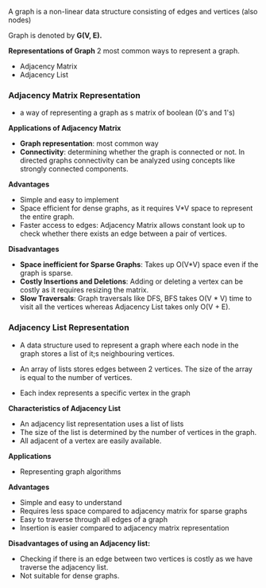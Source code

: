 
A graph is a non-linear data structure consisting of edges and vertices (also nodes)

Graph is denoted by **G(V, E).**

**Representations of Graph**
2 most common ways to represent a graph.
* Adjacency Matrix
* Adjacency List

### Adjacency Matrix Representation
- a way of representing a graph as s matrix of boolean (0's and 1's)

**Applications of Adjacency Matrix**
* **Graph representation**: most common way
* **Connectivity**: determining whether the graph is connected or not. In directed graphs connectivity can be analyzed using concepts like strongly connected components.

**Advantages**
* Simple and easy to implement
* Space efficient for dense graphs, as it requires V*V space to represent the entire graph.
* Faster access to edges: Adjacency Matrix allows constant look up to check whether there exists an edge between a pair of vertices.

**Disadvantages**
* **Space inefficient for Sparse Graphs**: Takes up O(V*V) space even if the graph is sparse.
* **Costly Insertions and Deletions**: Adding or deleting a vertex can be costly as it requires resizing the matrix.
* **Slow Traversals**: Graph traversals like DFS, BFS takes O(V * V) time to visit all the vertices whereas Adjacency List takes only O(V + E).


### Adjacency List Representation
- A data structure used to represent a graph where each node in the graph stores a list of it;s neighbouring vertices.

- An array of lists stores edges between 2 vertices. The size of the array is equal to the number of vertices.
- Each index represents a specific vertex in the graph

**Characteristics of Adjacency List**
* An adjacency list representation uses a list of lists
* The size of the list is determined by the number of vertices in the graph.
* All adjacent of a vertex are easily available.

**Applications**
* Representing graph algorithms

**Advantages**
* Simple and easy to understand
* Requires less space compared to adjacency matrix for sparse graphs
* Easy to traverse through all edges of a graph
* Insertion is easier compared to adjacency matrix representation

**Disadvantages of using an Adjacency list:**
* Checking if there is an edge between two vertices is costly as we have traverse the adjacency list.
* Not suitable for dense graphs.

